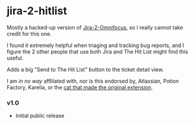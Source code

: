 jira-2-hitlist
================

Mostly a hacked-up version of [Jira-2-Omnifocus](https://github.com/prometheas/jira-2-omnifocus), so I really cannot take credit for this one.

I found it extremely helpful when triaging and tracking bug reports, and I figure the 2 other people that use both Jira and The Hit List might find this useful.

Adds a big "Send to The Hit List" button to the ticket detail view.

I am *in no way* afflilated with, nor is this endorsed by, Atlassian, Potion Factory, Karelia, or the [cat that made the original extension](https://github.com/prometheas).

### v1.0

- Initial public release
